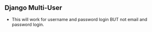 ## Django Multi-User
- This will work for username and password login BUT not email and password login. 

## 
